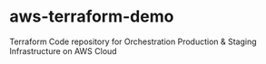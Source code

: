# aws-terraform-demo
Terraform Code repository for Orchestration Production &amp; Staging Infrastructure on AWS Cloud
